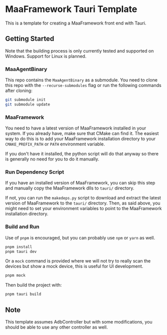 # MaaFramework Tauri Template

This is a template for creating a MaaFramework front end with Tauri.

## Getting Started

Note that the building process is only currently tested and supported on Windows. Support for Linux is planned.

### MaaAgentBinary

This repo contains the `MaaAgentBinary` as a submodule. You need to clone this repo with the `--recurse-submodules` flag or run the following commands after cloning:

```bash
git submodule init
git submodule update
```

### MaaFramework

You need to have a latest version of MaaFramework installed in your system. If you already have, make sure that CMake can find it. The easiest way to do this is to add your MaaFramework installation directory to your `CMAKE_PREFIX_PATH` or `PATH` environment variable.

If you don't have it installed, the python script will do that anyway so there is generally no need for you to do it manually.

### Run Dependency Script

If you have an installed version of MaaFramework, you can skip this step and manually copy the MaaFramework dlls to `tauri/` directory.

If not, you can run the `makedeps.py` script to download and extract the latest version of MaaFramework to the `tauri/` directory. Then, as said above, you might need to set your environment variables to point to the MaaFramework installation directory.

### Build and Run

Use of `pnpm` is encouraged, but you can probably use `npm` or `yarn` as well.

```bash
pnpm install
pnpm tauri dev
```

Or a `mock` command is provided where we will not try to really scan the devices but show a mock device, this is useful for UI development.

```bash
pnpm mock
```

Then build the project with:

```bash
pnpm tauri build
```

## Note

This template assumes AdbController but with some modifications, you should be able to use any other controller as well.
